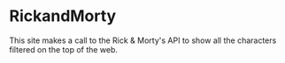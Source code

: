# RickandMorty
 This site makes a call to the Rick & Morty's API to show all the characters filtered on the top of the web.
